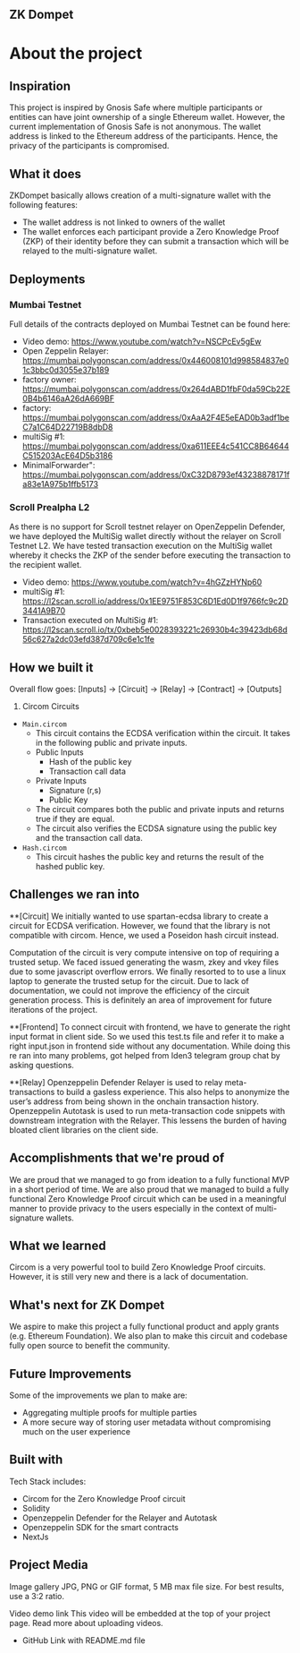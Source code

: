 ## ZK Dompet

# About the project
## Inspiration
This project is inspired by Gnosis Safe where multiple participants or entities can have joint ownership of a single Ethereum wallet. However, the current implementation of Gnosis Safe is not anonymous. The wallet address is linked to the Ethereum address of the participants. Hence, the privacy of the participants is compromised. 

## What it does
ZKDompet basically allows creation of a multi-signature wallet with the following features:
- The wallet address is not linked to owners of the wallet
- The wallet enforces each participant provide a Zero Knowledge Proof (ZKP) of their identity before they can submit a transaction which will be relayed to the multi-signature wallet.

## Deployments
### Mumbai Testnet
Full details of the contracts deployed on Mumbai Testnet can be found here:
- Video demo: https://www.youtube.com/watch?v=NSCPcEv5gEw
- Open Zeppelin Relayer: https://mumbai.polygonscan.com/address/0x446008101d998584837e01c3bbc0d3055e37b189
- factory owner: https://mumbai.polygonscan.com/address/0x264dABD1fbF0da59Cb22E0B4b6146aA26dA669BF
- factory: https://mumbai.polygonscan.com/address/0xAaA2F4E5eEAD0b3adf1beC7a1C64D22719B8dbD8
- multiSig #1: https://mumbai.polygonscan.com/address/0xa611EEE4c541CC8B64644C515203AcE64D5b3186
- MinimalForwarder": https://mumbai.polygonscan.com/address/0xC32D8793ef43238878171fa83e1A975b1ffb5173
### Scroll Prealpha L2
As there is no support for Scroll testnet relayer on OpenZeppelin Defender, we have deployed the MultiSig wallet directly without the relayer on Scroll Testnet L2. We have tested transaction execution on the MultiSig wallet whereby it checks the ZKP of the sender before executing the transaction to the recipient wallet.
- Video demo: https://www.youtube.com/watch?v=4hGZzHYNp60
- multiSig #1: https://l2scan.scroll.io/address/0x1EE9751F853C6D1Ed0D1f9766fc9c2D3441A9B70 
- Transaction executed on MultiSig #1: https://l2scan.scroll.io/tx/0xbeb5e0028393221c26930b4c39423db68d56c627a2dc03efd387d709c6e1c1fe

## How we built it
Overall flow goes:
[Inputs] -> [Circuit] -> [Relay] -> [Contract] -> [Outputs]
1. Circom Circuits 
- `Main.circom`
    - This circuit contains the ECDSA verification within the circuit. It takes in the following public and private inputs.
    - Public Inputs
        - Hash of the public key
        - Transaction call data
    - Private Inputs
        - Signature (r,s)
        - Public Key
    - The circuit compares both the public and private inputs and returns true if they are equal.
    - The circuit also verifies the ECDSA signature using the public key and the transaction call data.
- `Hash.circom`
    - This circuit hashes the public key and returns the result of the hashed public key.

## Challenges we ran into
**[Circuit]
We initially wanted to use spartan-ecdsa library to create a circuit for ECDSA verification. However, we found that the library is not compatible with circom. Hence, we used a Poseidon hash circuit instead. 

Computation of the circuit is very compute intensive on top of requiring a trusted setup. We faced issued generating the wasm, zkey and vkey files due to some javascript overflow errors. We finally resorted to to use a linux laptop to generate the trusted setup for the circuit. Due to lack of documentation, we could not improve the efficiency of the circuit generation process. This is definitely an area of improvement for future iterations of the project.

**[Frontend]
To connect circuit with frontend, we have to generate the right input format in client side. So we used this test.ts file and refer it to make a right input.json in frontend side without any documentation. While doing this re ran into many problems, got helped from Iden3 telegram group chat by asking questions. 

**[Relay]
Openzeppelin Defender Relayer is used to relay meta-transactions to build a gasless experience. This also helps to anonymize the user’s address from being shown in the onchain transaction history. 
Openzeppelin Autotask is used to run meta-transaction code snippets with downstream integration with the Relayer. This lessens the burden of having bloated client libraries on the client side.
 
## Accomplishments that we're proud of
We are proud that we managed to go from ideation to a fully functional MVP in a short period of time. We are also proud that we managed to build a fully functional Zero Knowledge Proof circuit which can be used in a meaningful manner to provide privacy to the users especially in the context of multi-signature wallets. 

## What we learned
Circom is a very powerful tool to build Zero Knowledge Proof circuits. However, it is still very new and there is a lack of documentation.

## What's next for ZK Dompet
We aspire to make this project a fully functional product and apply grants (e.g. Ethereum Foundation). We also plan to make this circuit and codebase fully open source to benefit the community.

## Future Improvements
Some of the improvements we plan to make are:
- Aggregating multiple proofs for multiple parties
- A more secure way of storing user metadata without compromising much on the user experience

## Built with
Tech Stack includes:
- Circom for the Zero Knowledge Proof circuit
- Solidity
- Openzeppelin Defender for the Relayer and Autotask
- Openzeppelin SDK for the smart contracts
- NextJs

## Project Media

Image gallery
JPG, PNG or GIF format, 5 MB max file size. For best results, use a 3:2 ratio.


 
Video demo link
This video will be embedded at the top of your project page. Read more about uploading videos.

* GitHub Link with README.md file
